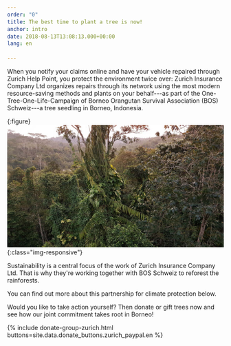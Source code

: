 ```yaml
---
order: "0"
title: The best time to plant a tree is now!
anchor: intro
date: 2018-08-13T13:08:13.000+00:00
lang: en

---
```

When you notify your claims online and have your vehicle repaired through Zurich Help Point, you protect the environment twice over: Zurich Insurance Company Ltd organizes repairs through its network using the most modern resource-saving methods and plants on your behalf---as part of the One-Tree-One-Life-Campaign of Borneo Orangutan Survival Association (BOS) Schweiz---a tree seedling in Borneo, Indonesia.

{:figure}
![Forest](/assets/img/intro_forest.jpg){:class="img-responsive"}

Sustainability is a central focus of the work of Zurich Insurance Company Ltd. That is why they're working together with BOS Schweiz to reforest the rainforests.

You can find out more about this partnership for climate protection below.

Would you like to take action yourself? Then donate or gift trees now and see how our joint commitment takes root in Borneo!

{% include donate-group-zurich.html buttons=site.data.donate_buttons.zurich_paypal.en %}
